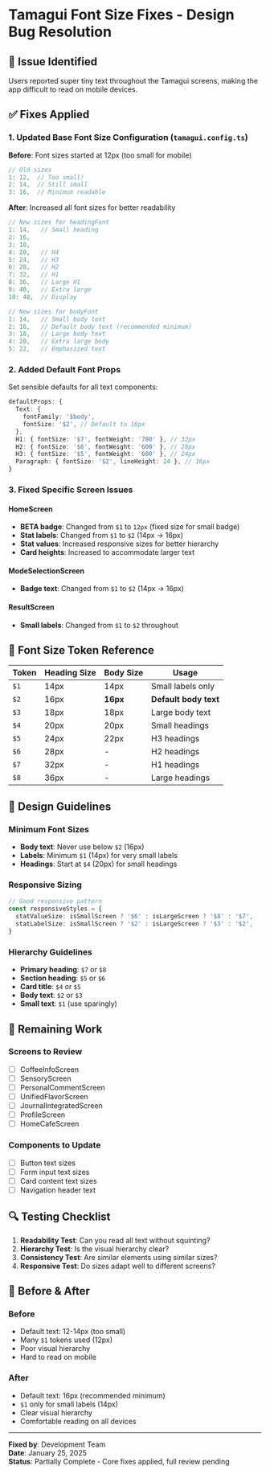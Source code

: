 # Tamagui Font Size Fixes - Design Bug Resolution

## 🐛 Issue Identified
Users reported super tiny text throughout the Tamagui screens, making the app difficult to read on mobile devices.

## ✅ Fixes Applied

### 1. **Updated Base Font Size Configuration** (`tamagui.config.ts`)

**Before**: Font sizes started at 12px (too small for mobile)
```typescript
// Old sizes
1: 12,  // Too small!
2: 14,  // Still small
3: 16,  // Minimum readable
```

**After**: Increased all font sizes for better readability
```typescript
// New sizes for headingFont
1: 14,   // Small heading
2: 16,   
3: 18,   
4: 20,   // H4
5: 24,   // H3
6: 28,   // H2
7: 32,   // H1
8: 36,   // Large H1
9: 40,   // Extra large
10: 48,  // Display

// New sizes for bodyFont  
1: 14,   // Small body text
2: 16,   // Default body text (recommended minimum)
3: 18,   // Large body text
4: 20,   // Extra large body
5: 22,   // Emphasized text
```

### 2. **Added Default Font Props** 
Set sensible defaults for all text components:
```typescript
defaultProps: {
  Text: {
    fontFamily: '$body',
    fontSize: '$2', // Default to 16px
  },
  H1: { fontSize: '$7', fontWeight: '700' }, // 32px
  H2: { fontSize: '$6', fontWeight: '600' }, // 28px
  H3: { fontSize: '$5', fontWeight: '600' }, // 24px
  Paragraph: { fontSize: '$2', lineHeight: 24 }, // 16px
}
```

### 3. **Fixed Specific Screen Issues**

#### HomeScreen
- **BETA badge**: Changed from `$1` to `12px` (fixed size for small badge)
- **Stat labels**: Changed from `$1` to `$2` (14px → 16px)
- **Stat values**: Increased responsive sizes for better hierarchy
- **Card heights**: Increased to accommodate larger text

#### ModeSelectionScreen  
- **Badge text**: Changed from `$1` to `$2` (14px → 16px)

#### ResultScreen
- **Small labels**: Changed from `$1` to `$2` throughout

## 📏 Font Size Token Reference

| Token | Heading Size | Body Size | Usage |
|-------|--------------|-----------|--------|
| `$1`  | 14px | 14px | Small labels only |
| `$2`  | 16px | **16px** | **Default body text** |
| `$3`  | 18px | 18px | Large body text |
| `$4`  | 20px | 20px | Small headings |
| `$5`  | 24px | 22px | H3 headings |
| `$6`  | 28px | - | H2 headings |
| `$7`  | 32px | - | H1 headings |
| `$8`  | 36px | - | Large headings |

## 🎯 Design Guidelines

### Minimum Font Sizes
- **Body text**: Never use below `$2` (16px)
- **Labels**: Minimum `$1` (14px) for very small labels
- **Headings**: Start at `$4` (20px) for small headings

### Responsive Sizing
```typescript
// Good responsive pattern
const responsiveStyles = {
  statValueSize: isSmallScreen ? '$6' : isLargeScreen ? '$8' : '$7',
  statLabelSize: isSmallScreen ? '$2' : isLargeScreen ? '$3' : '$2',
}
```

### Hierarchy Guidelines
- **Primary heading**: `$7` or `$8`
- **Section heading**: `$5` or `$6`  
- **Card title**: `$4` or `$5`
- **Body text**: `$2` or `$3`
- **Small text**: `$1` (use sparingly)

## 🚧 Remaining Work

### Screens to Review
- [ ] CoffeeInfoScreen
- [ ] SensoryScreen
- [ ] PersonalCommentScreen
- [ ] UnifiedFlavorScreen
- [ ] JournalIntegratedScreen
- [ ] ProfileScreen
- [ ] HomeCafeScreen

### Components to Update
- [ ] Button text sizes
- [ ] Form input text sizes
- [ ] Card content text sizes
- [ ] Navigation header text

## 🔍 Testing Checklist

1. **Readability Test**: Can you read all text without squinting?
2. **Hierarchy Test**: Is the visual hierarchy clear?
3. **Consistency Test**: Are similar elements using similar sizes?
4. **Responsive Test**: Do sizes adapt well to different screens?

## 📱 Before & After

### Before
- Default text: 12-14px (too small)
- Many `$1` tokens used (12px)
- Poor visual hierarchy
- Hard to read on mobile

### After
- Default text: 16px (recommended minimum)
- `$1` only for small labels (14px)
- Clear visual hierarchy
- Comfortable reading on all devices

---

**Fixed by**: Development Team  
**Date**: January 25, 2025  
**Status**: Partially Complete - Core fixes applied, full review pending
